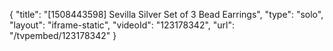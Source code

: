 {
    "title": "[1508443598] Sevilla Silver Set of 3 Bead Earrings",
    "type": "solo",
    "layout": "iframe-static",
    "videoId": "123178342",
    "url": "\/tvpembed\/123178342"
}